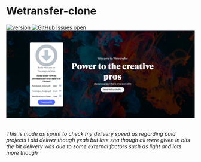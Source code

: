 # Wetransfer-clone

![version](https://img.shields.io/badge/version-2.0.0-blue.svg) ![GitHub issues open](https://img.shields.io/github/issues/creativetimofficial/argon-dashboard.svg)
![Image](assets/img/preview.jpeg)

##
*This is made as sprint to check my delivery speed as regarding paid projects i did deliver though yeah but late sha though all were given in bits the bit delivery was due to some external factors such as light and lots more though*